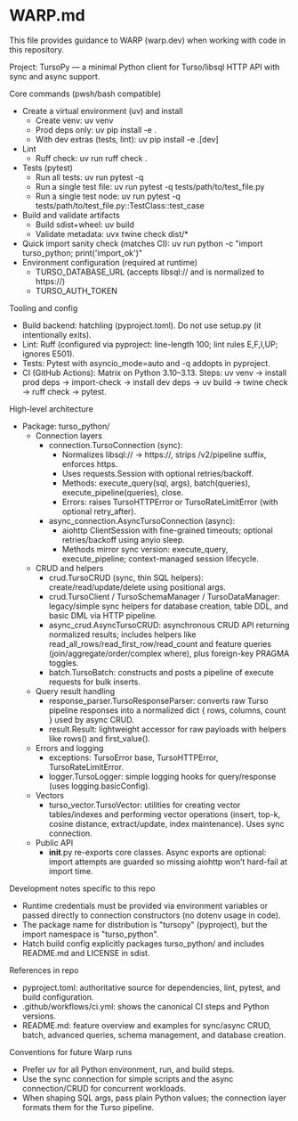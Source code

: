 # WARP.md

This file provides guidance to WARP (warp.dev) when working with code in this repository.

Project: TursoPy — a minimal Python client for Turso/libsql HTTP API with sync and async support.

Core commands (pwsh/bash compatible)
- Create a virtual environment (uv) and install
  - Create venv: uv venv
  - Prod deps only: uv pip install -e .
  - With dev extras (tests, lint): uv pip install -e .[dev]
- Lint
  - Ruff check: uv run ruff check .
- Tests (pytest)
  - Run all tests: uv run pytest -q
  - Run a single test file: uv run pytest -q tests/path/to/test_file.py
  - Run a single test node: uv run pytest -q tests/path/to/test_file.py::TestClass::test_case
- Build and validate artifacts
  - Build sdist+wheel: uv build
  - Validate metadata: uvx twine check dist/*
- Quick import sanity check (matches CI): uv run python -c "import turso_python; print('import_ok')"
- Environment configuration (required at runtime)
  - TURSO_DATABASE_URL (accepts libsql:// and is normalized to https://)
  - TURSO_AUTH_TOKEN

Tooling and config
- Build backend: hatchling (pyproject.toml). Do not use setup.py (it intentionally exits).
- Lint: Ruff (configured via pyproject: line-length 100; lint rules E,F,I,UP; ignores E501).
- Tests: Pytest with asyncio_mode=auto and -q addopts in pyproject.
- CI (GitHub Actions): Matrix on Python 3.10–3.13. Steps: uv venv → install prod deps → import-check → install dev deps → uv build → twine check → ruff check → pytest.

High-level architecture
- Package: turso_python/
  - Connection layers
    - connection.TursoConnection (sync):
      - Normalizes libsql:// → https://, strips /v2/pipeline suffix, enforces https.
      - Uses requests.Session with optional retries/backoff.
      - Methods: execute_query(sql, args), batch(queries), execute_pipeline(queries), close.
      - Errors: raises TursoHTTPError or TursoRateLimitError (with optional retry_after).
    - async_connection.AsyncTursoConnection (async):
      - aiohttp ClientSession with fine-grained timeouts; optional retries/backoff using anyio sleep.
      - Methods mirror sync version: execute_query, execute_pipeline; context-managed session lifecycle.
  - CRUD and helpers
    - crud.TursoCRUD (sync, thin SQL helpers): create/read/update/delete using positional args.
    - crud.TursoClient / TursoSchemaManager / TursoDataManager: legacy/simple sync helpers for database creation, table DDL, and basic DML via HTTP pipeline.
    - async_crud.AsyncTursoCRUD: asynchronous CRUD API returning normalized results; includes helpers like read_all_rows/read_first_row/read_count and feature queries (join/aggregate/order/complex where), plus foreign-key PRAGMA toggles.
    - batch.TursoBatch: constructs and posts a pipeline of execute requests for bulk inserts.
  - Query result handling
    - response_parser.TursoResponseParser: converts raw Turso pipeline responses into a normalized dict { rows, columns, count } used by async CRUD.
    - result.Result: lightweight accessor for raw payloads with helpers like rows() and first_value().
  - Errors and logging
    - exceptions: TursoError base, TursoHTTPError, TursoRateLimitError.
    - logger.TursoLogger: simple logging hooks for query/response (uses logging.basicConfig).
  - Vectors
    - turso_vector.TursoVector: utilities for creating vector tables/indexes and performing vector operations (insert, top-k, cosine distance, extract/update, index maintenance). Uses sync connection.
  - Public API
    - __init__.py re-exports core classes. Async exports are optional: import attempts are guarded so missing aiohttp won’t hard-fail at import time.

Development notes specific to this repo
- Runtime credentials must be provided via environment variables or passed directly to connection constructors (no dotenv usage in code).
- The package name for distribution is "tursopy" (pyproject), but the import namespace is "turso_python".
- Hatch build config explicitly packages turso_python/ and includes README.md and LICENSE in sdist.

References in repo
- pyproject.toml: authoritative source for dependencies, lint, pytest, and build configuration.
- .github/workflows/ci.yml: shows the canonical CI steps and Python versions.
- README.md: feature overview and examples for sync/async CRUD, batch, advanced queries, schema management, and database creation.

Conventions for future Warp runs
- Prefer uv for all Python environment, run, and build steps.
- Use the sync connection for simple scripts and the async connection/CRUD for concurrent workloads.
- When shaping SQL args, pass plain Python values; the connection layer formats them for the Turso pipeline.

